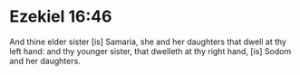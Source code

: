 # Ezekiel 16:46

And thine elder sister [is] Samaria, she and her daughters that dwell at thy left hand: and thy younger sister, that dwelleth at thy right hand, [is] Sodom and her daughters.